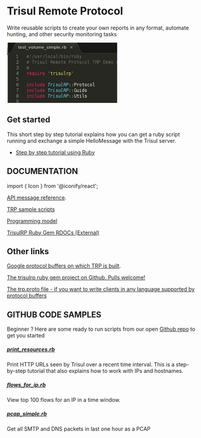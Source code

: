 # Trisul Remote Protocol

Write reusable scripts to create your own reports in any format, automate hunting, and other security monitoring tasks

![](./images/trp_sample.png)

## Get started

This short step by step tutorial explains how you can get a ruby script running and exchange a simple HelloMessage with the Trisul server.

- [Step by step tutorial using Ruby](https://trisul.org/docs/trp/trpgemsteps.html)

## DOCUMENTATION

import { Icon } from '@iconify/react';

<Icon icon="mdi:github" height="25" /> [API message reference](https://github.com/trisulnsm/trisul-scripts/blob/master/trp/trp_proto.md ). 

<Icon icon="mdi:github" height="25" />  [TRP sample scripts](https://github.com/trisulnsm/trisul-scripts/tree/master/trp )

<Icon icon="logos:chrome" height="25" /> [Programming model](/docs/trp/trpprogramodel) 

<Icon icon="logos:chrome" height="25" /> [TrisulRP Ruby Gem RDOCs (External)](../ref/trpproto )

## Other links

<Icon icon="mdi:github" height="25" /> [Google protocol buffers on which TRP is built](https://github.com/protocolbuffers/protobuf).

<Icon icon="mdi:github" height="25" /> [The trisulrp ruby gem project on Github. Pulls welcome!](https://github.com/trisulnsm/trisulrp)

<Icon icon="logos:chrome" height="25" /> [ The trp.proto file - if you want to write clients in any language supported by protocol buffers](https://trisul.org/docs/ref/trpproto.html)

## GITHUB CODE SAMPLES

Beginner ? Here are some ready to run scripts from our open [Github repo](https://github.com/trisulnsm/trisul-scripts) to get you started

##### [print_resources.rb](./samples/resources_step_by_step)

Print HTTP URLs seen by Trisul over a recent time interval. This is a step-by-step tutorial that also explains how to work with IPs and hostnames.

##### [flows_for_ip.rb](./samples/flows_for_ip)

View top 100 flows for an IP in a time window.

##### [pcap_simple.rb](./samples/pcap_simple)

Get all SMTP and DNS packets in last one hour as a PCAP
